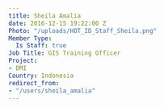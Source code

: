 ```yaml
---
title: Sheila Amalia
date: 2016-12-15 19:22:00 Z
Photo: "/uploads/HOT_ID_Staff_Sheila.png"
Member Type:
  Is Staff: true
Job Title: GIS Training Officer
Project:
- DMI
Country: Indonesia
redirect_from:
- "/users/sheila_amalia"
---
```


